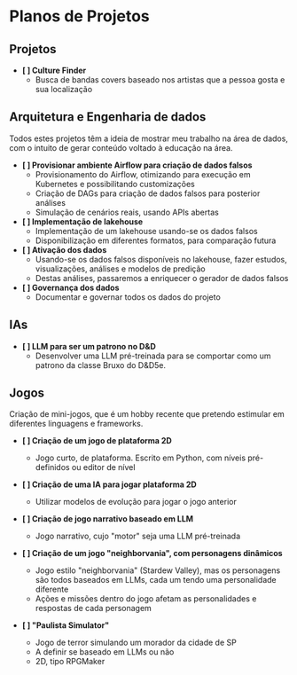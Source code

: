 ---
---

# Planos de Projetos

## Projetos

- **[ ] Culture Finder**
  - Busca de bandas covers baseado nos artistas que a pessoa gosta e sua localização

## Arquitetura e Engenharia de dados

Todos estes projetos têm a ideia de mostrar meu trabalho na área de dados, com o intuito de gerar conteúdo voltado à educação na área.

- **[ ] Provisionar ambiente Airflow para criação de dados falsos**  
  - Provisionamento do Airflow, otimizando para execução em Kubernetes e possibilitando customizações
  - Criação de DAGs para criação de dados falsos para posterior análises
  - Simulação de cenários reais, usando APIs abertas
- **[ ] Implementação de lakehouse**  
  - Implementação de um lakehouse usando-se os dados falsos
  - Disponibilização em diferentes formatos, para comparação futura
- **[ ] Ativação dos dados**
  - Usando-se os dados falsos disponíveis no lakehouse, fazer estudos, visualizações, análises e modelos de predição
  - Destas análises, passaremos a enriquecer o gerador de dados falsos
- **[ ] Governança dos dados**
  - Documentar e governar todos os dados do projeto

## IAs

- **[ ] LLM para ser um patrono no D&D**
  - Desenvolver uma LLM pré-treinada para se comportar como um patrono da classe Bruxo do D&D5e.


## Jogos

Criação de mini-jogos, que é um hobby recente que pretendo estimular em diferentes linguagens e frameworks.

- **[ ] Criação de um jogo de plataforma 2D**
  - Jogo curto, de plataforma. Escrito em Python, com níveis pré-definidos ou editor de nível
- **[ ] Criação de uma IA para jogar plataforma 2D**
  - Utilizar modelos de evolução para jogar o jogo anterior

- **[ ] Criação de jogo narrativo baseado em LLM**
  - Jogo narrativo, cujo "motor" seja uma LLM pré-treinada

- **[ ] Criação de um jogo "neighborvania", com personagens dinâmicos**
  - Jogo estilo "neighborvania" (Stardew Valley), mas os personagens são todos baseados em LLMs, cada um tendo uma personalidade diferente
  - Ações e missões dentro do jogo afetam as personalidades e respostas de cada personagem

- **[ ] "Paulista Simulator"**
  - Jogo de terror simulando um morador da cidade de SP
  - A definir se baseado em LLMs ou não
  - 2D, tipo RPGMaker

